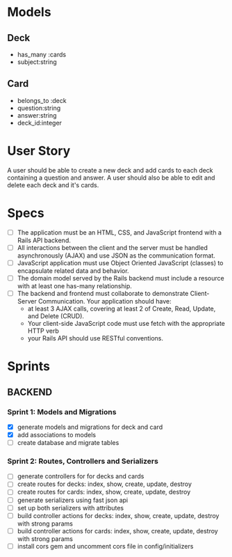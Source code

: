 # Models

## Deck
- has_many :cards
- subject:string

## Card
- belongs_to :deck
- question:string
- answer:string
- deck_id:integer

# User Story
A user should be able to create a new deck and add cards to each deck containing a question and answer. A user should also be able to edit and delete each deck and it's cards.

# Specs

- [ ] The application must be an HTML, CSS, and JavaScript frontend with a Rails API backend.
- [ ] All interactions between the client and the server must be handled asynchronously (AJAX) and use JSON as the communication format.
- [ ] JavaScript application must use Object Oriented JavaScript (classes) to encapsulate related data and behavior.
- [ ] The domain model served by the Rails backend must include a resource with at least one has-many relationship.
- [ ] The backend and frontend must collaborate to demonstrate Client-Server Communication. Your application should have:
  - at least 3 AJAX calls, covering at least 2 of Create, Read, Update, and Delete (CRUD).
  - Your client-side JavaScript code must use fetch with the appropriate HTTP verb
  - your Rails API should use RESTful conventions.

# Sprints

## BACKEND
### Sprint 1: Models and Migrations
- [x] generate models and migrations for deck and card
- [x] add associations to models
- [ ] create database and migrate tables

### Sprint 2: Routes, Controllers and Serializers
- [ ] generate controllers for for decks and cards
- [ ] create routes for decks: index, show, create, update, destroy
- [ ] create routes for cards: index, show, create, update, destroy
- [ ] generate serializers using fast json api
- [ ] set up both serializers with attributes
- [ ] build controller actions for decks: index, show, create, update, destroy with strong params
- [ ] build controller actions for cards: index, show, create, update, destroy with strong params
- [ ] install cors gem and uncomment cors file in config/initializers
